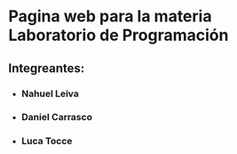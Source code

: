<h1>Pagina web para la materia Laboratorio de Programación</h1>
<h2>Integreantes:</h2>
<ul>
    <li><h3>Nahuel Leiva</h3></li>
  <li><h3>Daniel Carrasco</h3></li>
  <li><h3>Luca Tocce</h3></li>
</ul>
